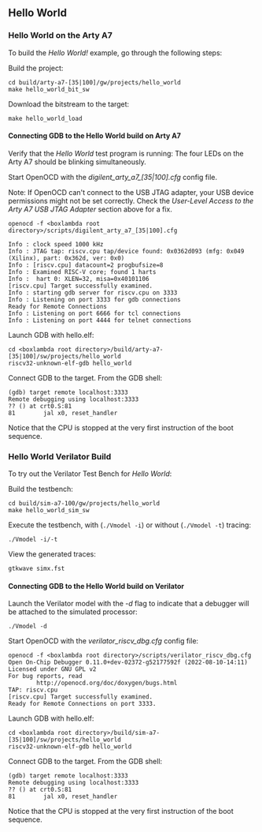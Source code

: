 ## Hello World

### Hello World on the Arty A7

To build the *Hello World!* example, go through the following steps:

Build the project:
```
cd build/arty-a7-[35|100]/gw/projects/hello_world
make hello_world_bit_sw
```
Download the bitstream to the target:
```
make hello_world_load
```

#### Connecting GDB to the Hello World build on Arty A7

Verify that the *Hello World* test program is running: The four LEDs on the Arty A7 should be blinking simultaneously.

Start OpenOCD with the *digilent_arty_a7_[35|100].cfg* config file. 

Note: If OpenOCD can't connect to the USB JTAG adapter, your USB device permissions might not be set correctly. Check the *User-Level Access to the Arty A7 USB JTAG Adapter* section above for a fix.
```
openocd -f <boxlambda root directory>/scripts/digilent_arty_a7_[35|100].cfg

Info : clock speed 1000 kHz
Info : JTAG tap: riscv.cpu tap/device found: 0x0362d093 (mfg: 0x049 (Xilinx), part: 0x362d, ver: 0x0)
Info : [riscv.cpu] datacount=2 progbufsize=8
Info : Examined RISC-V core; found 1 harts
Info :  hart 0: XLEN=32, misa=0x40101106
[riscv.cpu] Target successfully examined.
Info : starting gdb server for riscv.cpu on 3333
Info : Listening on port 3333 for gdb connections
Ready for Remote Connections
Info : Listening on port 6666 for tcl connections
Info : Listening on port 4444 for telnet connections
```
Launch GDB with hello.elf:	
```
cd <boxlambda root directory>/build/arty-a7-[35|100]/sw/projects/hello_world
riscv32-unknown-elf-gdb hello_world
```
Connect GDB to the target. From the GDB shell:
```
(gdb) target remote localhost:3333
Remote debugging using localhost:3333
?? () at crt0.S:81
81        jal x0, reset_handler
```
Notice that the CPU is stopped at the very first instruction of the boot sequence.

### Hello World Verilator Build

To try out the Verilator Test Bench for *Hello World*:

Build the testbench:
```
cd build/sim-a7-100/gw/projects/hello_world
make hello_world_sim_sw
```
Execute the testbench, with (```./Vmodel -i```) or without (```./Vmodel -t```) tracing:
```
./Vmodel -i/-t
```
View the generated traces: 
```
gtkwave simx.fst
```


#### Connecting GDB to the Hello World build on Verilator

Launch the Verilator model with the *-d* flag to indicate that a debugger will be attached to the simulated processor:
```
./Vmodel -d
```
Start OpenOCD with the *verilator_riscv_dbg.cfg* config file:
```
openocd -f <boxlambda root directory>/scripts/verilator_riscv_dbg.cfg
Open On-Chip Debugger 0.11.0+dev-02372-g52177592f (2022-08-10-14:11)
Licensed under GNU GPL v2
For bug reports, read
		http://openocd.org/doc/doxygen/bugs.html
TAP: riscv.cpu
[riscv.cpu] Target successfully examined.
Ready for Remote Connections on port 3333.
```
Launch GDB with hello.elf:
```
cd <boxlambda root directory>/build/sim-a7-[35|100]/sw/projects/hello_world
riscv32-unknown-elf-gdb hello_world
```
Connect GDB to the target. From the GDB shell:
```
(gdb) target remote localhost:3333
Remote debugging using localhost:3333
?? () at crt0.S:81
81        jal x0, reset_handler
```
Notice that the CPU is stopped at the very first instruction of the boot sequence.
